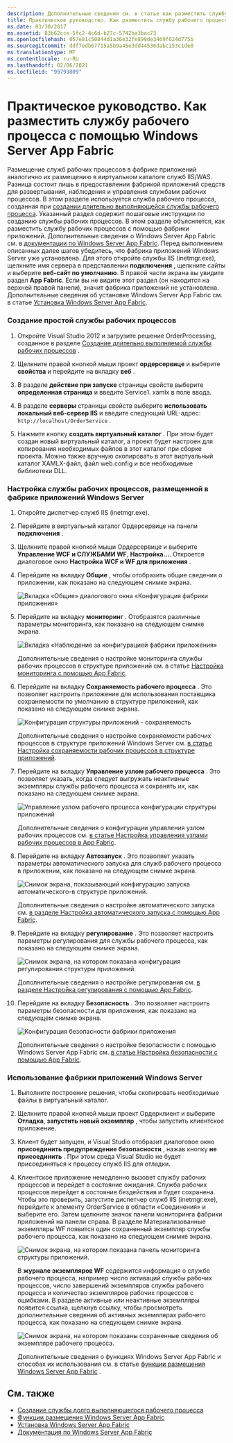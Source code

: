```yaml
---
description: Дополнительные сведения см. в статье как разместить службу рабочего процесса с помощью Windows Server App Fabric.
title: Практическое руководство. Как разместить службу рабочего процесса с помощью Windows Server App Fabric
ms.date: 03/30/2017
ms.assetid: 83b62cce-5fc2-4c6d-b27c-5742ba3bac73
ms.openlocfilehash: 057e81c50844d1a36e32fe899de3469f024d775b
ms.sourcegitcommit: ddf7edb67715a5b9a45e3dd44536dabc153c1de0
ms.translationtype: MT
ms.contentlocale: ru-RU
ms.lasthandoff: 02/06/2021
ms.locfileid: "99793809"
---
```

# <a name="how-to-host-a-workflow-service-with-windows-server-app-fabric"></a>Практическое руководство. Как разместить службу рабочего процесса с помощью Windows Server App Fabric

Размещение служб рабочих процессов в фабрике приложений аналогично их размещению в виртуальном каталоге служб IIS/WAS. Разница состоит лишь в предоставлении фабрикой приложений средств для развертывания, наблюдения и управления службами рабочих процессов. В этом разделе используется служба рабочего процесса, созданная при [создании длительно выполняющейся службы рабочего процесса](creating-a-long-running-workflow-service.md). Указанный раздел содержит пошаговые инструкции по созданию службы рабочих процессов. В этом разделе объясняется, как разместить службу рабочих процессов с помощью фабрики приложений. Дополнительные сведения о Windows Server App Fabric см. в [документации по Windows Server App Fabric](/previous-versions/appfabric/ff384253(v=azure.10)). Перед выполнением описанных далее шагов убедитесь, что фабрика приложений Windows Server уже установлена.  Для этого откройте службы IIS (inetmgr.exe), щелкните имя сервера в представлении **подключения** , щелкните сайты и выберите **веб-сайт по умолчанию**. В правой части экрана вы увидите раздел **App Fabric**. Если вы не видите этот раздел (он находится на верхней правой панели), значит фабрика приложений не установлена. Дополнительные сведения об установке Windows Server App Fabric см. в статье [Установка Windows Server App Fabric](/previous-versions/appfabric/ee790960(v=azure.10)).  
  
### <a name="creating-a-simple-workflow-service"></a>Создание простой службы рабочих процессов  
  
1. Откройте Visual Studio 2012 и загрузите решение OrderProcessing, созданное в разделе [Создание длительно выполняемой службы рабочих процессов](creating-a-long-running-workflow-service.md) .  
  
2. Щелкните правой кнопкой мыши проект **ордерсервице** и выберите **свойства** и перейдите на вкладку **веб** .  
  
3. В разделе **действие при запуске** страницы свойств выберите **определенная страница** и введите Service1. xamlx в поле ввода.  
  
4. В разделе **серверы** страницы свойств выберите **использовать локальный веб-сервер IIS** и введите следующий URL-адрес: `http://localhost/OrderService` .  
  
5. Нажмите кнопку **создать виртуальный каталог** . При этом будет создан новый виртуальный каталог, а проект будет настроен для копирования необходимых файлов в этот каталог при сборке проекта.  Можно также вручную скопировать в этот виртуальный каталог XAMLX-файл, файл web.config и все необходимые библиотеки DLL.  
  
### <a name="configuring-a-workflow-service-hosted-in-windows-server-app-fabric"></a>Настройка службы рабочих процессов, размещенной в фабрике приложений Windows Server  
  
1. Откройте диспетчер служб IIS (inetmgr.exe).  
  
2. Перейдите в виртуальный каталог Ордерсервице на панели **подключения** .  
  
3. Щелкните правой кнопкой мыши Ордерсервице и выберите **Управление WCF и СЛУЖБАМИ WF**, **Настройка...**. Откроется диалоговое окно **Настройка WCF и WF для приложения** .  
  
4. Перейдите на вкладку **Общие** , чтобы отобразить общие сведения о приложении, как показано на следующем снимке экрана.  
  
     ![Вкладка «Общие» диалогового окна «Конфигурация фабрики приложения»](media/appfabricconfiguration-general.gif "AppFabricConfiguration-General")  
  
5. Перейдите на вкладку **мониторинг** . Отобразятся различные параметры мониторинга, как показано на следующем снимке экрана.  
  
     ![Вкладка «Наблюдение за конфигурацией фабрики приложения»](media/appfabricconfiguration-monitoring.gif "AppFabricConfiguration-Monitoring")  
  
     Дополнительные сведения о настройке мониторинга службы рабочих процессов в структуре приложений см. в статье [Настройка мониторинга с помощью App Fabric](/previous-versions/appfabric/ee677384(v=azure.10)).  
  
6. Перейдите на вкладку **Сохраняемость рабочего процесса** . Это позволяет настроить приложение для использования поставщика сохраняемости по умолчанию в структуре приложений, как показано на следующем снимке экрана.  
  
     ![Конфигурация структуры приложений &#45; сохраняемость](media/appfabricconfiguration-persistence.gif "AppFabricConfiguration-Persistence")  
  
     Дополнительные сведения о настройке сохраняемости рабочих процессов в структуре приложений Windows Server см. [в статье Настройка сохраняемости рабочих процессов в структуре приложений](/previous-versions/appfabric/ee677353(v=azure.10)).  
  
7. Перейдите на вкладку **Управление узлом рабочего процесса** . Это позволяет указать, когда следует выгружать неактивные экземпляры службы рабочего процесса и сохранять их, как показано на следующем снимке экрана.  
  
     ![Управление узлом рабочего процесса конфигурации структуры приложений](media/appfabricconfiguration-management.gif "AppFabricConfiguration-Management")  
  
     Дополнительные сведения о конфигурации управления узлом рабочих процессов см. [в статье Настройка управления узлами рабочих процессов в App Fabric](/previous-versions/appfabric/ff383424(v=azure.10)).  
  
8. Перейдите на вкладку **Автозапуск** . Это позволяет указать параметры автоматического запуска для служб рабочего процесса в приложении, как показано на следующем снимке экрана.  
  
     ![Снимок экрана, показывающий конфигурацию запуска автоматического&#45;в структуре приложений.](./media/how-to-host-a-workflow-service-with-windows-server-app-fabric/app-fabric-auto-start-configuration.gif)  
  
     Дополнительные сведения о настройке автоматического запуска см. [в разделе Настройка автоматического запуска с помощью App Fabric](/previous-versions/appfabric/ee677261(v=azure.10)).  
  
9. Перейдите на вкладку **регулирование** . Это позволяет настроить параметры регулирования для службы рабочего процесса, как показано на следующем снимке экрана.  
  
     ![Снимок экрана, на котором показана конфигурация регулирования структуры приложений.](./media/how-to-host-a-workflow-service-with-windows-server-app-fabric/app-fabric-throttling-configuration.gif)  
  
     Дополнительные сведения о настройке регулирования см. [в разделе Настройка регулирования с помощью App Fabric](/previous-versions/appfabric/ee677261(v=azure.10)).  
  
10. Перейдите на вкладку **Безопасность** . Это позволяет настроить параметры безопасности для приложения, как показано на следующем снимке экрана.  
  
     ![Конфигурация безопасности фабрики приложения](media/appfabricconfiguration-security.gif "AppFabricConfiguration-Security")  
  
     Дополнительные сведения о настройке безопасности с помощью Windows Server App Fabric см. [в статье Настройка безопасности с помощью App Fabric](/previous-versions/appfabric/ee677278(v=azure.10)).  
  
### <a name="using-windows-server-app-fabric"></a>Использование фабрики приложений Windows Server  
  
1. Выполните построение решения, чтобы скопировать необходимые файлы в виртуальный каталог.  
  
2. Щелкните правой кнопкой мыши проект Ордерклиент и выберите **Отладка**, **запустить новый экземпляр** , чтобы запустить клиентское приложение.  
  
3. Клиент будет запущен, и Visual Studio отобразит диалоговое окно **присоединить предупреждение безопасности** , нажав кнопку **не присоединить** . При этом среда Visual Studio не будет присоединяться к процессу служб IIS для отладки.  
  
4. Клиентское приложение немедленно вызовет службу рабочих процессов и перейдет в состояние ожидания. Служба рабочих процессов перейдет в состояние бездействия и будет сохранена. Чтобы это проверить, запустите диспетчер служб IIS (inetmgr.exe), перейдите к элементу OrderService в области «Соединения» и выберите его. Затем щелкните значок панели мониторинга фабрики приложений на панели справа. В разделе Материализованные экземпляры WF появится один сохраненный экземпляр службы рабочего процесса, как показано на следующем снимке экрана.  
  
     ![Снимок экрана, на котором показана панель мониторинга структуры приложений.](./media/how-to-host-a-workflow-service-with-windows-server-app-fabric/app-fabric-dashboard.gif)  
  
     В **журнале экземпляров WF** содержится информация о службе рабочего процесса, например число активаций службы рабочих процессов, число завершений экземпляров службы рабочего процесса и количество экземпляров рабочих процессов с ошибками. В разделе активные или неактивные экземпляры появится ссылка, щелкнув ссылку, чтобы просмотреть дополнительные сведения об активных экземплярах рабочего процесса, как показано на следующем снимке экрана.  
  
     ![Снимок экрана, на котором показаны сохраненные сведения об экземпляре рабочего процесса.](./media/how-to-host-a-workflow-service-with-windows-server-app-fabric/persisted-workflow-instance-detail.gif)  
  
     Дополнительные сведения о функциях Windows Server App Fabric и способах их использования см. в статье [функции размещения Windows Server App Fabric](/previous-versions/appfabric/ee677189(v=azure.10)) .  
  
## <a name="see-also"></a>См. также

- [Создание службы долго выполняющегося рабочего процесса](creating-a-long-running-workflow-service.md)
- [Функции размещения Windows Server App Fabric](/previous-versions/appfabric/ee677189(v=azure.10))
- [Установка Windows Server App Fabric](/previous-versions/appfabric/ee790960(v=azure.10))
- [Документация по Windows Server App Fabric](/previous-versions/appfabric/ff384253(v=azure.10))
